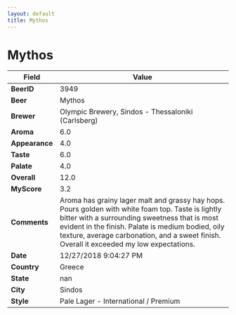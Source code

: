 ```yaml
---
layout: default
title: Mythos
---
```


# Mythos

| Field         | Value     |
|---------------|-----------|
| **BeerID** | 3949 |
| **Beer** | Mythos |
| **Brewer** | Olympic Brewery, Sindos - Thessaloniki (Carlsberg) |
| **Aroma** | 6.0 |
| **Appearance** | 4.0 |
| **Taste** | 6.0 |
| **Palate** | 4.0 |
| **Overall** | 12.0 |
| **MyScore** | 3.2 |
| **Comments** | Aroma has grainy lager malt and grassy hay hops.  Pours golden with white foam top. Taste is lightly bitter with a surrounding sweetness that is most evident in the finish.  Palate is medium bodied,  oily texture,  average carbonation,  and a sweet finish.  Overall it exceeded my low expectations.  |
| **Date** | 12/27/2018 9:04:27 PM |
| **Country** | Greece |
| **State** | nan |
| **City** | Sindos |
| **Style** | Pale Lager - International / Premium |
